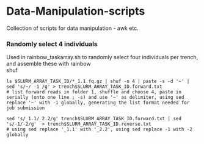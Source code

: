 # Data-Manipulation-scripts
Collection of scripts for data manipulation - awk etc.   

   
### Randomly select 4 individuals  
Used in rainbow_taskarray.sh to randomly select four individuals per trench, and assemble these with rainbow  
     shuf  

```
ls $SLURM_ARRAY_TASK_ID/*_1.1.fq.gz | shuf -n 4 | paste -s -d '~' | sed 's/~/ -1 /g' > trench$SLURM_ARRAY_TASK_ID.forward.txt
# list forward reads in folder 1, shuffle and choose 4, paste in serially (onto one line ; -s) and use '~' as delimiter, using sed replace '~' with -1 globally, generating the list format needed for job submission

sed 's/_1.1/_2.2/g' trench$SLURM_ARRAY_TASK_ID.forward.txt | sed 's/-1/-2/g'  > trench$SLURM_ARRAY_TASK_ID.reverse.txt
# using sed replace '_1.1' with '_2.2', using sed replace -1 with -2 globally
```

